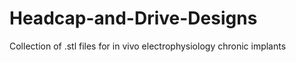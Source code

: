 # Headcap-and-Drive-Designs
Collection of .stl files for in vivo electrophysiology chronic implants
